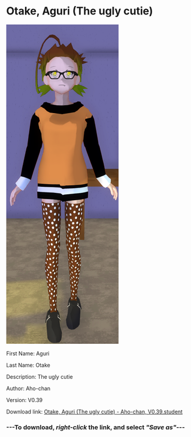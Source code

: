 # Otake, Aguri (The ugly cutie)

<img src = "https://raw.githubusercontent.com/Arbiter1223/Daigaku-Gurashi-Custom-Students/master/Students/Files/Otake%2C%20Aguri%20(The%20ugly%20cutie).png">

First Name: Aguri

Last Name: Otake

Description: The ugly cutie

Author: Aho-chan

Version: V0.39

Download link: <a href="https://raw.githubusercontent.com/Arbiter1223/Daigaku-Gurashi-Custom-Students/master/Students/Files/Otake%2C%20Aguri%20(The%20ugly%20cutie)%20-%20Aho-chan%2C%20V0.39.student">Otake, Aguri (The ugly cutie) - Aho-chan, V0.39.student</a>

### ---**To download, _right-click_ the link, and select _"Save as"_**---
